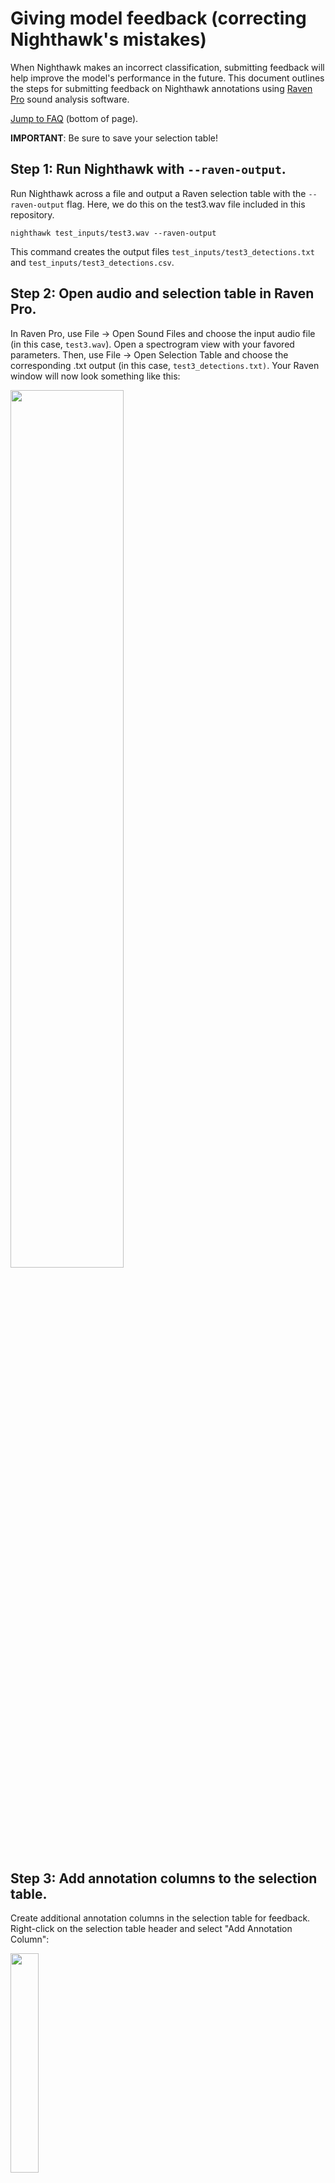 # Giving model feedback (correcting Nighthawk's mistakes)

When Nighthawk makes an incorrect classification, submitting feedback will help improve the model's performance in the future. This document outlines the steps for submitting feedback on Nighthawk annotations using [Raven Pro](https://ravensoundsoftware.com/software/raven-pro/) sound analysis software.

[Jump to FAQ](#FAQ) (bottom of page).

**IMPORTANT**: Be sure to save your selection table!

## Step 1: Run Nighthawk with `--raven-output`.

Run Nighthawk across a file and output a Raven selection table with the `--raven-output` flag. Here, we do this on the test3.wav file included in this repository.

```         
nighthawk test_inputs/test3.wav --raven-output
```

This command creates the output files `test_inputs/test3_detections.txt` and `test_inputs/test3_detections.csv`.

## Step 2: Open audio and selection table in Raven Pro.

In Raven Pro, use File -\> Open Sound Files and choose the input audio file (in this case, `test3.wav`). Open a spectrogram view with your favored parameters. Then, use File -\> Open Selection Table and choose the corresponding .txt output (in this case, `test3_detections.txt)`. Your Raven window will now look something like this:

<img src="assets/file_and_seltab_opened.png" width="60%">

## Step 3: Add annotation columns to the selection table.

Create additional annotation columns in the selection table for feedback. Right-click on the selection table header and select "Add Annotation Column":

<img src="assets/add_annot.png" width="30%">

Name the new annotation column `class_update`:


<img src="assets/class_update.png" width="30%">

You have now added an empty `class_update` column to the selection table:

<img src="assets/class_update_col.png" width="30%">

## Step 4: Specify feedback in the `class_update` column.

There are four types of feedback you can provide: (1) specifying false positives; (2) correcting any incorrect identifications; (3) confirming Nighthawk's identifications; and (4) adding missing detections. Any of these are helpful - you can provide one, two, or all types of feedback. For example, you can provide feedback on only false positives (and not confirm, correct, or add anything).

### Specify false positives with `n`

If any Nighthawk detections actually contain no flight calls, enter `n` in the `class_update` column to specify that there are *no* flight calls in the selection. Use `n` for any of the following cases:

-   Insects, frogs, or other non-bird animals
-   Vocalizations of migratory birds that are **not** flight calls
-   Vocalizations of non-migratory birds
-   Human-made noise
-   Any other sound that is not a flight call

**IMPORTANT:** There must be **NO** flight calls present in the selection to use `n`. **DO NOT** use `n` if there are any flight calls present in the selection.

Be sure to save your selection table with any updates!

#### Example

The selection in question:

<img src="assets/n_box.png" width="60%">

Nighthawk thinks there is a Parulidae (warbler) call here, but we don't see an obvious call. Enter `n` in the `class_update` column to specify that there are *no* flight calls in this selection:

<img src="assets/n.png" width="30%">

### Correct identifications by specifying the correct class and shrinking the selection

For Nighthawk detections that are identified incorrectly (or could be identified more accurately) in the `class` column, do the following:

1.  Enter the correct class in the `class_update` column. The class must be one of the following:

    -   A valid species-level eBird code (the `code` column in [nighthawk/taxonomy/ebird_taxonomy.csv](../../nighthawk/taxonomy/ebird_taxonomy.csv))
    -   A valid group (the `group` column in [nighthawk/taxonomy/groups_ebird_codes.csv](../../nighthawk/taxonomy/groups_ebird_codes.csv))
    -   A valid family (the Latin word from the `family` column in [nighthawk/taxonomy/ebird_taxonomy.csv](../../nighthawk/taxonomy/ebird_taxonomy.csv))
    -   A valid order (the `order` column in [nighthawk/taxonomy/ebird_taxonomy.csv](../../nighthawk/taxonomy/ebird_taxonomy.csv))

2.  Shrink the selection to cover only the identified call.

3.  Be sure to save your selection table with any updates!

#### Example

The selection in question:

<img src="assets/turdidae_box_before.png" width="60%">

Nighthawk thinks there is a Passeriformes (passerine) call here. We think it can be confidently identified to family Turdidae (thrushes), so we enter `Turdidae` in the `class_update` column:

<img src="assets/turdidae.png" width="30%">

We make sure to shrink the selection so it defines a box around the specific call in question:

<img src="assets/turdidae_box_after.png" width="60%">

### Confirm identifications by using `c` and shrinking the selection

For Nighthawk detections that are identified correctly (in the `class` column), do the following steps:

1.  Enter `c` in the `class_update` column.
2.  Shrink the selection to cover only the correctly-identified call.
3.  Ensure any nearby flight calls are also boxed.
4.  Be sure to save your selection table with any updates!

#### Example

The selection in question:

<img src="assets/swathr_box_before.png" width="60%">

We think this is indeed swathr (Swainson's Thrush), so we enter `c` in the class_update column:

<img src="assets/swathr_c.png" width="30%">

We make sure to shrink the selection so it defines a box around the specific call in question:

<img src="assets/swathr_box_after.png" width="60%">

### Add any missed detections by creating a new selection

If you encounter flight calls that were not detected by Nighthawk, you can create a new selection and add the correct classification to the `class_update` column:

1.  Draw a new selection box around the call.
2.  Commit the selection by pressing Enter.
3.  Add the correct ID to the `class_update` column corresponding to the new selection.
4.  Be sure to save your selection table with any updates!

**IMPORTANT**: DO NOT add selections for vocalizations that are not flight calls.

#### Example

Note that for this example, which uses `test3.wav`, I have deleted some of Nighthawk's detections in order to demonstrate how to add new detections. If you run Nighthawk on `test3.wav`, you will likely not find any missed calls.

The audio in question. We see a faint Parulidae (warbler) call that Nighthawk has not detected:

<img src="assets/new_parulidae_spec.png" width="60%">

We draw a new selection box around the call. The box borders are dashed, which means we have not yet committed the selection:

<img src="assets/new_parulidae_uncommitted.png" width="60%">

After committing the selection, the box borders are solid:

<img src="assets/new_parulidae_committed.png" width="60%">

We add our ID to the `class_update` column:

<img src="assets/new_parulidae.png" width="30%">

## Step 5: Save selection table and upload the table and file to us.

Once you are finished reviewing a file, please send us both the audio file and selection table with `class_update` column. Contact Benjamin Van Doren ([vandoren\@cornell.edu](mailto:vandoren@cornell.edu)) for instructions on submitting files.

## FAQ

### Do I need to review an entire file in order to submit feedback?

No. Only entries in the `class_update` column will be incorporated into further model training. Any unreviewed detections will have blank entries in `class_update` and will be ignored.

### What if I only want to review for false positives, and not make ID corrections?

No problem! Feel free to only enter `n` in the `class_update` column where Nighthawk has returned a false positive, and leave everything else blank. All other unreviewed detections will have blank entries in `class_update` and will be ignored.

### Should I add identifications for vocalizations that are not flight calls?

No. Vocalizations that are not flight calls should be ignored (or marked as `n` if they triggered a Nighthawk detection).
